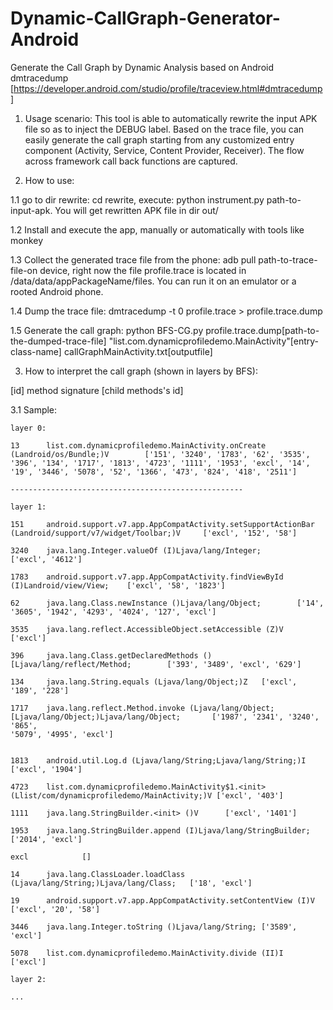 # Dynamic-CallGraph-Generator-Android
Generate the Call Graph by Dynamic Analysis based on Android dmtracedump [https://developer.android.com/studio/profile/traceview.html#dmtracedump]

1. Usage scenario:
  This tool is able to automatically rewrite the input APK file so as to inject the DEBUG label. Based on the trace file, you can easily generate the call graph starting from any customized entry component (Activity, Service, Content Provider, Receiver). The flow across framework call back functions are captured.    

2. How to use:

  1.1 go to dir rewrite: cd rewrite, execute: python instrument.py path-to-input-apk. You will get rewritten APK file in dir out/ 
   
  1.2 Install and execute the app, manually or automatically with tools like monkey
  
  1.3 Collect the generated trace file from the phone: adb pull path-to-trace-file-on device, right now the file profile.trace is located in /data/data/appPackageName/files. You can run it on an emulator or a rooted Android phone. 
  
  1.4 Dump the trace file: dmtracedump -t 0 profile.trace > profile.trace.dump
  
  1.5 Generate the call graph: python BFS-CG.py profile.trace.dump[path-to-the-dumped-trace-file] "list.com.dynamicprofiledemo.MainActivity"[entry-class-name] callGraphMainActivity.txt[outputfile]

3. How to interpret the call graph (shown in layers by BFS):

  [id]  method signature [child methods's id]

  3.1 Sample:

    layer 0:

    13      list.com.dynamicprofiledemo.MainActivity.onCreate (Landroid/os/Bundle;)V        ['151', '3240', '1783', '62', '3535', '396', '134', '1717', '1813', '4723', '1111', '1953', 'excl', '14', '19', '3446', '5078', '52', '1366', '473', '824', '418', '2511']

    ----------------------------------------------------

    layer 1:

    151     android.support.v7.app.AppCompatActivity.setSupportActionBar (Landroid/support/v7/widget/Toolbar;)V     ['excl', '152', '58']

    3240    java.lang.Integer.valueOf (I)Ljava/lang/Integer;        ['excl', '4612']

    1783    android.support.v7.app.AppCompatActivity.findViewById (I)Landroid/view/View;    ['excl', '58', '1823']

    62      java.lang.Class.newInstance ()Ljava/lang/Object;        ['14', '3605', '1942', '4293', '4024', '127', 'excl']

    3535    java.lang.reflect.AccessibleObject.setAccessible (Z)V   ['excl']

    396     java.lang.Class.getDeclaredMethods ()[Ljava/lang/reflect/Method;        ['393', '3489', 'excl', '629']

    134     java.lang.String.equals (Ljava/lang/Object;)Z   ['excl', '189', '228']

    1717    java.lang.reflect.Method.invoke (Ljava/lang/Object;[Ljava/lang/Object;)Ljava/lang/Object;       ['1987', '2341', '3240', '865', 
    '5079', '4995', 'excl']


    1813    android.util.Log.d (Ljava/lang/String;Ljava/lang/String;)I      ['excl', '1904']

    4723    list.com.dynamicprofiledemo.MainActivity$1.<init> (Llist/com/dynamicprofiledemo/MainActivity;)V ['excl', '403']

    1111    java.lang.StringBuilder.<init> ()V      ['excl', '1401']

    1953    java.lang.StringBuilder.append (I)Ljava/lang/StringBuilder;     ['2014', 'excl']

    excl            []

    14      java.lang.ClassLoader.loadClass (Ljava/lang/String;)Ljava/lang/Class;   ['18', 'excl']

    19      android.support.v7.app.AppCompatActivity.setContentView (I)V    ['excl', '20', '58']

    3446    java.lang.Integer.toString ()Ljava/lang/String; ['3589', 'excl']

    5078    list.com.dynamicprofiledemo.MainActivity.divide (II)I   ['excl']

    layer 2:

    ...

